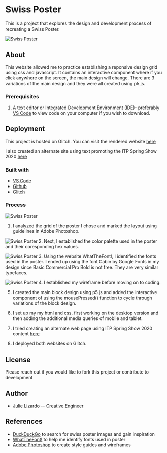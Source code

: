 # Swiss Poster
<!-- A one sentence description of the project or assignment -->
This is a project that explores the design and development process of recreating a Swiss Poster.

![Swiss Poster](images/original.png)

<!-- It is good practice to add an about or summary -->
## About
This website allowed me to practice establishing a reponsive design grid using css and javascript. It contains an interactive component where if you click anywhere on the screen, the main design will change. There are 3 variations of the main design and they were all created using p5.js.
<!-- Any knowledge or tools you will need before hand -->
### Prerequisites

1. A text editor or Integrated Development Environment (IDE)- preferably [VS Code](https://code.visualstudio.com/) to view code on your computer if you wish to download.

<!-- any installation needs should be defined -->
<!-- Write instructions on how to start working on your project -->
<!-- Notes about the deployment -->
## Deployment

This project is hosted on Glitch. You can visit the rendered website [here](https://jlizardo019-swissposter.glitch.me/)

I also created an alternate site using text promoting the ITP Spring Show 2020 [here](https://itpspringshow.glitch.me/)

### Built with

* [VS Code](https://code.visualstudio.com/)
* [Github](https://github.com)
* [Glitch](https://glitch.com)

### Process

![Swiss Poster](images/grid.png)
1. I analyzed the grid of the poster I chose and marked the layout using guidelines in Adobe Photoshop.

![Swiss Poster](images/colors.png)
2. Next, I established the color palette used in the poster and their coresponding hex values.

![Swiss Poster](images/typography.png)
3. Using the website WhatTheFont!, I identified the fonts used in the poster. I ended up using the font Cabin by Google Fonts in my design since Basic Commercial Pro Bold is not free. They are very similar typefaces.

![Swiss Poster](images/wireframe.png)
4. I established my wireframe before moving on to coding.

5. I created the main block design using p5.js and added the interactive component of using the mousePressed() function to cycle through variations of the block design.

6. I set up my my html and css, first working on the desktop version and then adding the additional media queries of mobile and tablet.

7. I tried creating an alternate web page using ITP Spring Show 2020 content [here](https://itpspringshow.glitch.me/)

8. I deployed both websites on Glitch.

<!--For more details about the creative process of this website development, visit my [blog] (https://julielizardo.com/)-->

## License
Please reach out if you would like to fork this project or contribute to development

## Author

* [Julie Lizardo](https://www.linkedin.com/in/julie-lizardo/)  -- [Creative Engineer](https://julielizardo.com/)

<!-- thank and reference all the things that made your project happen -->
## References

* [DuckDuckGo](https://duckduckgo.com/?q=swiss+poster+design&t=ffab&iax=images&ia=images&iai=http%3A%2F%2Fwww.fevte.com%2Fdata%2Fattachment%2Fportal%2F201303%2F27%2F215720frffkgfkzgszpzb8.jpg) to search for swiss poster images and gain inspiration
* [WhatTheFont!](https://www.myfonts.com/WhatTheFont/) to help me identify fonts used in poster
* [Adobe Photoshop](https://www.adobe.com/products/photoshopfamily.html) to create style guides and wireframes

